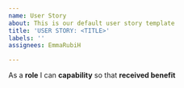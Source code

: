 ```yaml
---
name: User Story
about: This is our default user story template
title: 'USER STORY: <TITLE>'
labels: ''
assignees: EmmaRubiH

---
```


As a **role** I can **capability** so that **received benefit**
